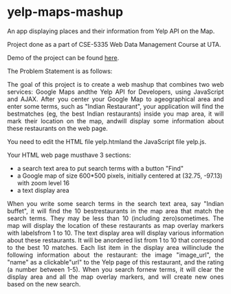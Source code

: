 # yelp-maps-mashup
An app displaying places and their information from Yelp API on the Map.

Project done as a part of CSE-5335 Web Data Management Course at UTA.

Demo of the project can be found <a href="https://yelp-maps.herokuapp.com/">here</a>.

The Problem Statement is as follows:

<p align="justify">The goal of this project is to create a web mashup that combines two web services: Google Maps andthe Yelp API for Developers, using JavaScript and AJAX. After you center your Google Map to ageographical area and enter some terms, such as "Indian Restaurant", your application will find the bestmatches (eg, the best Indian restaurants) inside you map area, it will mark their location on the map, andwill display some information about these restaurants on the web page.</p>

You need to edit the HTML file yelp.htmland the JavaScript file yelp.js.

Your HTML web page musthave 3 sections:
- a search text area to put search terms with a button "Find"
- a Google map of size 600*500 pixels, initially centered at (32.75, -97.13) with zoom level 16
- a text display area

<p align="justify">When you write some search terms in the search text area, say "Indian buffet", it will find the 10 bestrestaurants in the map area that match the search terms. They may be less than 10 (including zero)sometimes. The map will display the location of these restaurants as map overlay markers with labelsfrom 1 to 10. The text display area will display various information about these restaurants. It will be anordered list from 1 to 10 that correspond to the best 10 matches. Each list item in the display area willinclude the following information about the restaurant: the image "image_url", the "name" as a clickable"url" to the Yelp page of this restaurant, and the rating (a number between 1-5). When you search fornew terms, it will clear the display area and all the map overlay markers, and will create new ones based on the new search.</p>
